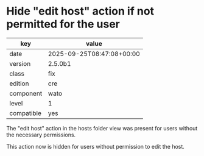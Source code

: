 [//]: # (werk v2)
# Hide "edit host" action if not permitted for the user

key        | value
---------- | ---
date       | 2025-09-25T08:47:08+00:00
version    | 2.5.0b1
class      | fix
edition    | cre
component  | wato
level      | 1
compatible | yes

The "edit host" action in the hosts folder view was present for users
without the necessary permissions.

This action now is hidden for users without permission to edit the host.
